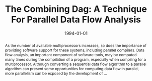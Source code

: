 ---
title: "The Combining Dag: A Technique For Parallel Data Flow Analysis"
abstract: "As the number of available multiprocessors increases, so does the importance of providing software support for these systems, including parallel compilers. Data flow analysis, an important component of software tools, may be computed many times during the compilation of a program, especially when compiling for a multiprocessor. Although converting a sequential data flow algorithm to a parallel algorithm can present some opportunities for computing data flow in parallel, more parallelism can be exposed by the development of …"
date: 1994-01-01
venue: ""
paperurl: https://ieeexplore.ieee.org/abstract/document/298205/
authors: "Robert Kramer, Rajiv Gupta and Mary Lou Soffa"
awards: ""
---